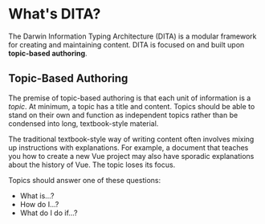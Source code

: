 # What's DITA?

The Darwin Information Typing Architecture (DITA) is a modular framework for creating and maintaining content. DITA is focused on and built upon **topic-based authoring**. 

## Topic-Based Authoring

The premise of topic-based authoring is that each unit of information is a _topic_. At minimum, a topic has a title and content. Topics should be able to stand on their own and function as independent topics rather than be condensed into long, textbook-style material. 

The traditional textbook-style way of writing content often involves mixing up instructions with explanations. For example, a document that teaches you how to create a new Vue project may also have sporadic explanations about the history of Vue. The topic loses its focus.

Topics should answer one of these questions:

* What is...?
* How do I...?
* What do I do if...?

